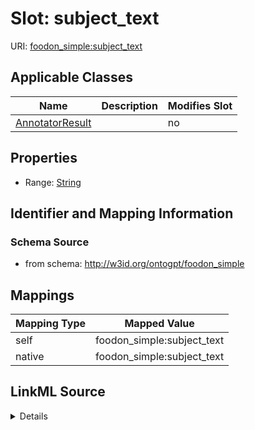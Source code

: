 

# Slot: subject_text

URI: [foodon_simple:subject_text](http://w3id.org/ontogpt/foodon_simplesubject_text)



<!-- no inheritance hierarchy -->





## Applicable Classes

| Name | Description | Modifies Slot |
| --- | --- | --- |
| [AnnotatorResult](AnnotatorResult.md) |  |  no  |







## Properties

* Range: [String](String.md)





## Identifier and Mapping Information







### Schema Source


* from schema: http://w3id.org/ontogpt/foodon_simple




## Mappings

| Mapping Type | Mapped Value |
| ---  | ---  |
| self | foodon_simple:subject_text |
| native | foodon_simple:subject_text |




## LinkML Source

<details>
```yaml
name: subject_text
from_schema: http://w3id.org/ontogpt/foodon_simple
rank: 1000
alias: subject_text
owner: AnnotatorResult
domain_of:
- AnnotatorResult
range: string

```
</details>